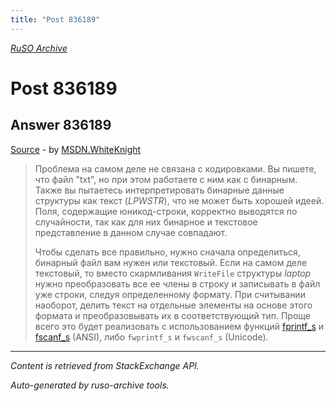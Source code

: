 ```yaml
---
title: "Post 836189"
---
```

<p><i><a href="https://github.com/MSDN-WhiteKnight/ruso-archive/">RuSO Archive</a></i></p>
<h1>Post 836189</h1>
<h2>Answer 836189</h2>
<p><a href="https://ru.stackoverflow.com/a/836189/">Source</a> - by <a href="https://ru.stackoverflow.com/users/240512/msdn-whiteknight">MSDN.WhiteKnight</a></p>
<blockquote>
<p>Проблема на самом деле не связана с кодировками. Вы пишете, что файл "txt", но при этом работаете с ним как с бинарным. Также вы пытаетесь интерпретировать бинарные данные структуры как текст (<em>LPWSTR</em>), что не может быть хорошей идеей. Поля, содержащие юникод-строки, корректно выводятся по случайности, так как для них бинарное и текстовое представление в данном случае совпадают.</p>

<p>Чтобы сделать все правильно, нужно сначала определиться, бинарный файл вам нужен или текстовый. Если на самом деле текстовый, то вместо скармливания <code>WriteFile</code> структуры <em>laptop</em> нужно преобразовать все ее члены в строку и записывать в файл уже строки, следуя определенному формату. При считывании наоборот, делить текст на отдельные элементы на основе этого формата и преобразовывать их в соответствующий тип. Проще всего это будет реализовать с использованием функций <a href="http://en.cppreference.com/w/c/io/fprintf" rel="nofollow noreferrer">fprintf_s</a> и <a href="http://en.cppreference.com/w/c/io/fscanf" rel="nofollow noreferrer">fscanf_s</a> (ANSI), либо <code>fwprintf_s</code> и <code>fwscanf_s</code> (Unicode). </p>

</blockquote>
<hr/>
<p><i>Content is retrieved from StackExchange API. </i></p>
<p><i>Auto-generated by ruso-archive tools. </i></p>
